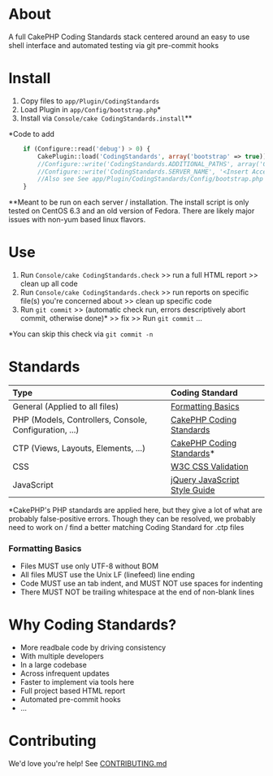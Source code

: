 # About #
A full CakePHP Coding Standards stack centered around an easy to use shell interface and automated testing via git pre-commit hooks

# Install #
1. Copy files to `app/Plugin/CodingStandards`
1. Load Plugin in `app/Config/bootstrap.php`*
1. Install via `Console/cake CodingStandards.install`**

*Code to add

````php
    if (Configure::read('debug') > 0) {
        CakePlugin::load('CodingStandards', array('bootstrap' => true));
        //Configure::write('CodingStandards.ADDITIONAL_PATHS', array('CodingStandards' => Configure::read('CodingStandards.PLUGIN_PATH'))); // Optional - Useful if you have extra paths you want included in full reports.  Example here is the coding standards themeselves, though you can other other(s).
        //Configure::write('CodingStandards.SERVER_NAME', '<Insert Accessible URL HERE>') // Optional and probably server specific -- enables CSS checking & provides full URL for HTML reports
        //Also see See app/Plugin/CodingStandards/Config/bootstrap.php for other variables you can tweak
    }
````

**Meant to be run on each server / installation.  The install script is only tested on CentOS 6.3 and an old version of Fedora.  There are likely major issues with non-yum based linux flavors.

# Use #

1. Run `Console/cake CodingStandards.check` >> run a full HTML report >> clean up all code
1. Run `Console/cake CodingStandards.check` >> run reports on specific file(s) you're concerned about >> clean up specific code
1. Run `git commit` >> (automatic check run, errors descriptively abort commit, otherwise done)* >> fix >> Run `git commit` ...

*You can skip this check via `git commit -n`

# Standards #

| Type                                                    | Coding Standard                                      |
|:------------------------------------------------------- |:---------------------------------------------------- |
| General (Applied to all files)                          | [Formatting Basics](#formatting-basics)              |
| PHP (Models, Controllers, Console, Configuration, ...)  | [CakePHP Coding Standards](http://goo.gl/lWw9V)      |
| CTP (Views, Layouts, Elements, ...)                     | [CakePHP Coding Standards](http://goo.gl/lWw9V)*     |                                       |
| CSS                                                     | [W3C CSS Validation](http://goo.gl/g5Vrk)            |
| JavaScript                                              | [jQuery JavaScript Style Guide](http://goo.gl/nFpZl) |

*CakePHP's PHP standards are applied here, but they give a lot of what are probably false-positive errors.  Though they can be resolved, we probably need to work on / find a better matching Coding Standard for .ctp files

### Formatting Basics ###
* Files MUST use only UTF-8 without BOM
* All files MUST use the Unix LF (linefeed) line ending
* Code MUST use an tab indent, and MUST NOT use spaces for indenting
* There MUST NOT be trailing whitespace at the end of non-blank lines

# Why Coding Standards? #

* More readbale code by driving consistency
 * With multiple developers
 * In a large codebase
 * Across infrequent updates
* Faster to implement via tools here
 * Full project based HTML report
 * Automated pre-commit hooks
* ...

# Contributing #
We'd love you're help! See [CONTRIBUTING.md](CONTRIBUTING.md)
